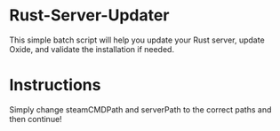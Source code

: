 # Rust-Server-Updater
This simple batch script will help you update your Rust server, update Oxide, and validate the installation if needed.

# Instructions
Simply change steamCMDPath and serverPath to the correct paths and then continue!
